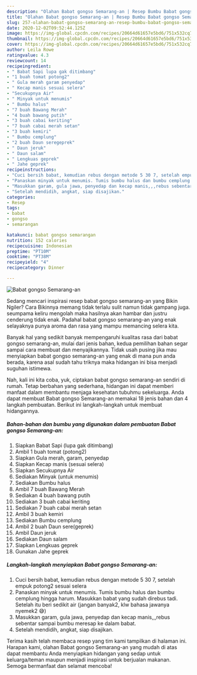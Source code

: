 ```yaml
---
description: "Olahan Babat gongso Semarang-an | Resep Bumbu Babat gongso Semarang-an Yang Enak dan Simpel"
title: "Olahan Babat gongso Semarang-an | Resep Bumbu Babat gongso Semarang-an Yang Enak dan Simpel"
slug: 257-olahan-babat-gongso-semarang-an-resep-bumbu-babat-gongso-semarang-an-yang-enak-dan-simpel
date: 2020-12-02T09:52:44.125Z
image: https://img-global.cpcdn.com/recipes/20664d61657e5bd6/751x532cq70/babat-gongso-semarang-an-foto-resep-utama.jpg
thumbnail: https://img-global.cpcdn.com/recipes/20664d61657e5bd6/751x532cq70/babat-gongso-semarang-an-foto-resep-utama.jpg
cover: https://img-global.cpcdn.com/recipes/20664d61657e5bd6/751x532cq70/babat-gongso-semarang-an-foto-resep-utama.jpg
author: Leila Rowe
ratingvalue: 4.3
reviewcount: 14
recipeingredient:
- " Babat Sapi lupa gak ditimbang"
- "1 buah tomat potong2"
- " Gula merah garam penyedap"
- " Kecap manis sesuai selera"
- "Secukupnya Air"
- " Minyak untuk menumis"
- " Bumbu halus"
- "7 buah Bawang Merah"
- "4 buah bawang putih"
- "3 buah cabai keriting"
- "7 buah cabai merah setan"
- "3 buah kemiri"
- " Bumbu cemplung"
- "2 buah Daun seregeprek"
- " Daun jeruk"
- " Daun salam"
- " Lengkuas geprek"
- " Jahe geprek"
recipeinstructions:
- "Cuci bersih babat, kemudian rebus dengan metode 5 30 7, setelah empuk potong2 sesuai selera"
- "Panaskan minyak untuk menumis. Tumis bumbu halus dan bumbu cemplung hingga harum. Masukkan babat yang sudah direbus tadi. Setelah itu beri sedikit air (jangan banyak2, klw bahasa jawanya nyemek2 😅)"
- "Masukkan garam, gula jawa, penyedap dan kecap manis,,,rebus sebentar sampai bumbu meresap ke dalam babat."
- "Setelah mendidih, angkat, siap disajikan."
categories:
- Resep
tags:
- babat
- gongso
- semarangan

katakunci: babat gongso semarangan 
nutrition: 152 calories
recipecuisine: Indonesian
preptime: "PT10M"
cooktime: "PT38M"
recipeyield: "4"
recipecategory: Dinner

---
```



![Babat gongso Semarang-an](https://img-global.cpcdn.com/recipes/20664d61657e5bd6/751x532cq70/babat-gongso-semarang-an-foto-resep-utama.jpg)

Sedang mencari inspirasi resep babat gongso semarang-an yang Bikin Ngiler? Cara Bikinnya memang tidak terlalu sulit namun tidak gampang juga. seumpama keliru mengolah maka hasilnya akan hambar dan justru cenderung tidak enak. Padahal babat gongso semarang-an yang enak selayaknya punya aroma dan rasa yang mampu memancing selera kita.



Banyak hal yang sedikit banyak mempengaruhi kualitas rasa dari babat gongso semarang-an, mulai dari jenis bahan, kedua pemilihan bahan segar sampai cara membuat dan menyajikannya. Tidak usah pusing jika mau menyiapkan babat gongso semarang-an yang enak di mana pun anda berada, karena asal sudah tahu triknya maka hidangan ini bisa menjadi suguhan istimewa.


Nah, kali ini kita coba, yuk, ciptakan babat gongso semarang-an sendiri di rumah. Tetap berbahan yang sederhana, hidangan ini dapat memberi manfaat dalam membantu menjaga kesehatan tubuhmu sekeluarga. Anda dapat membuat Babat gongso Semarang-an memakai 18 jenis bahan dan 4 langkah pembuatan. Berikut ini langkah-langkah untuk membuat hidangannya.

<!--inarticleads1-->

##### Bahan-bahan dan bumbu yang digunakan dalam pembuatan Babat gongso Semarang-an:

1. Siapkan  Babat Sapi (lupa gak ditimbang)
1. Ambil 1 buah tomat (potong2)
1. Siapkan  Gula merah, garam, penyedap
1. Siapkan  Kecap manis (sesuai selera)
1. Siapkan Secukupnya Air
1. Sediakan  Minyak (untuk menumis)
1. Sediakan  Bumbu halus
1. Ambil 7 buah Bawang Merah
1. Sediakan 4 buah bawang putih
1. Sediakan 3 buah cabai keriting
1. Sediakan 7 buah cabai merah setan
1. Ambil 3 buah kemiri
1. Sediakan  Bumbu cemplung
1. Ambil 2 buah Daun sere(geprek)
1. Ambil  Daun jeruk
1. Sediakan  Daun salam
1. Siapkan  Lengkuas geprek
1. Gunakan  Jahe geprek




<!--inarticleads2-->

##### Langkah-langkah menyiapkan Babat gongso Semarang-an:

1. Cuci bersih babat, kemudian rebus dengan metode 5 30 7, setelah empuk potong2 sesuai selera
1. Panaskan minyak untuk menumis. Tumis bumbu halus dan bumbu cemplung hingga harum. Masukkan babat yang sudah direbus tadi. Setelah itu beri sedikit air (jangan banyak2, klw bahasa jawanya nyemek2 😅)
1. Masukkan garam, gula jawa, penyedap dan kecap manis,,,rebus sebentar sampai bumbu meresap ke dalam babat.
1. Setelah mendidih, angkat, siap disajikan.




Terima kasih telah membaca resep yang tim kami tampilkan di halaman ini. Harapan kami, olahan Babat gongso Semarang-an yang mudah di atas dapat membantu Anda menyiapkan hidangan yang sedap untuk keluarga/teman maupun menjadi inspirasi untuk berjualan makanan. Semoga bermanfaat dan selamat mencoba!
